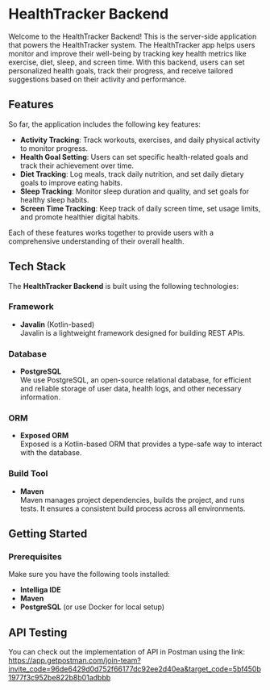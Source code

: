 # HealthTracker Backend

Welcome to the HealthTracker Backend! This is the server-side application that powers the HealthTracker system. The HealthTracker app helps users monitor and improve their well-being by tracking key health metrics like exercise, diet, sleep, and screen time. With this backend, users can set personalized health goals, track their progress, and receive tailored suggestions based on their activity and performance.

## Features

So far, the application includes the following key features:

- **Activity Tracking**: Track workouts, exercises, and daily physical activity to monitor progress.
- **Health Goal Setting**: Users can set specific health-related goals and track their achievement over time.
- **Diet Tracking**: Log meals, track daily nutrition, and set daily dietary goals to improve eating habits.
- **Sleep Tracking**: Monitor sleep duration and quality, and set goals for healthy sleep habits.
- **Screen Time Tracking**: Keep track of daily screen time, set usage limits, and promote healthier digital habits.

Each of these features works together to provide users with a comprehensive understanding of their overall health.

## Tech Stack

The **HealthTracker Backend** is built using the following technologies:

### Framework
- **Javalin** (Kotlin-based)  
  Javalin is a lightweight framework designed for building REST APIs. 

### Database
- **PostgreSQL**  
  We use PostgreSQL, an open-source relational database, for efficient and reliable storage of user data, health logs, and other necessary information.

### ORM
- **Exposed ORM**  
  Exposed is a Kotlin-based ORM that provides a type-safe way to interact with the database. 

### Build Tool
- **Maven**  
  Maven manages project dependencies, builds the project, and runs tests. It ensures a consistent build process across all environments.

## Getting Started

### Prerequisites

Make sure you have the following tools installed:

- **Intelliga IDE**  
- **Maven**  
- **PostgreSQL** (or use Docker for local setup)

## API Testing
You can check out the implementation of API in Postman using the link: 
https://app.getpostman.com/join-team?invite_code=96de6429d0d752f66177dc92ee2d40ea&target_code=5bf450b1977f3c952be822b8b01adbbb


